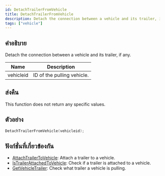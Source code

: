 ```yaml
---
id: DetachTrailerFromVehicle
title: DetachTrailerFromVehicle
description: Detach the connection between a vehicle and its trailer, if any.
tags: ["vehicle"]
---
```


## คำอธิบาย

Detach the connection between a vehicle and its trailer, if any.

| Name      | Description                |
| --------- | -------------------------- |
| vehicleid | ID of the pulling vehicle. |

## ส่งคืน

This function does not return any specific values.

## ตัวอย่าง

```c
DetachTrailerFromVehicle(vehicleid);
```

## ฟังก์ชั่นที่เกี่ยวข้องกัน

- [AttachTrailerToVehicle](../../scripting/functions/AttachTrailerToVehicle.md): Attach a trailer to a vehicle.
- [IsTrailerAttachedToVehicle](../../scripting/functions/IsTrailerAttachedToVehicle.md): Check if a trailer is attached to a vehicle.
- [GetVehicleTrailer](../../scripting/functions/GetVehicleTrailer.md): Check what trailer a vehicle is pulling.
